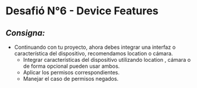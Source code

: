 # Desafió N°6 - Device Features

## _**Consigna:**_
- Continuando con tu proyecto, ahora debes integrar una interfaz o característica del dispositivo, recomendamos location o cámara. 
    - Integrar características del dispositivo utilizando location , cámara o de forma opcional pueden usar ambos.
    - Aplicar los permisos correspondientes.
    - Manejar el caso de permisos negados.